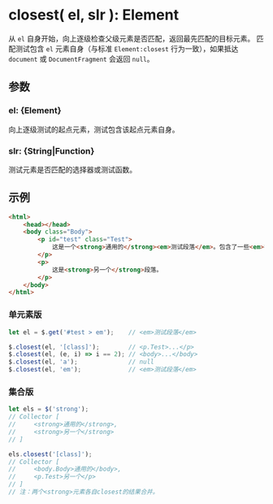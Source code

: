 # closest( el, slr ): Element

从 `el` 自身开始，向上逐级检查父级元素是否匹配，返回最先匹配的目标元素。
匹配测试包含 `el` 元素自身（与标准 `Element:closest` 行为一致），如果抵达 `document` 或 `DocumentFragment` 会返回 `null`。


## 参数

### el: {Element}

向上逐级测试的起点元素，测试包含该起点元素自身。


### slr: {String|Function}

测试元素是否匹配的选择器或测试函数。


## 示例

```html
<html>
    <head></head>
    <body class="Body">
        <p id="test" class="Test">
            这是一个<strong>通用的</strong><em>测试段落</em>。包含了一些<em>行内元素</em>。
        </p>
        <p>
            这是<strong>另一个</strong>段落。
        </p>
    </body>
</html>
```


### 单元素版

```js
let el = $.get('#test > em');    // <em>测试段落</em>

$.closest(el, '[class]');        // <p.Test>...</p>
$.closest(el, (e, i) => i == 2); // <body>...</body>
$.closest(el, 'a');              // null
$.closest(el, 'em');             // <em>测试段落</em>
```


### 集合版

```js
let els = $('strong');
// Collector [
//     <strong>通用的</strong>,
//     <strong>另一个</strong>
// ]

els.closest('[class]');
// Collector [
//     <body.Body>通用的</body>,
//     <p.Test>另一个</p>
// ]
// 注：两个<strong>元素各自closest的结果合并。
```
